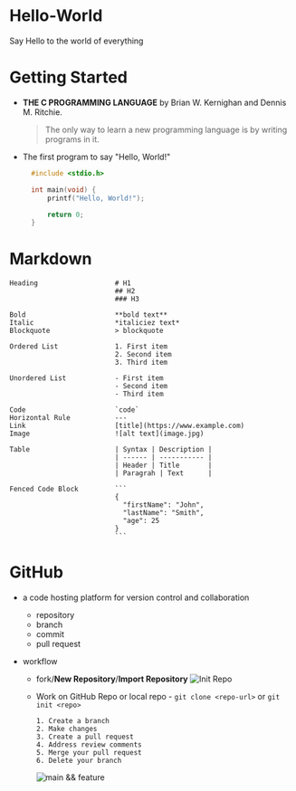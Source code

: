 # Hello-World
Say Hello to the world of everything

# Getting Started
* **THE C PROGRAMMING LANGUAGE** by Brian W. Kernighan and Dennis M. Ritchie.
  > The only way to learn a new programming language is by writing programs in it.

* The first program to say "Hello, World!"
    ```C
      #include <stdio.h>

      int main(void) {
          printf("Hello, World!");

          return 0;
      }
    ```

# Markdown
```
Heading                   # H1
                          ## H2
                          ### H3

Bold                      **bold text**
Italic                    *italiciez text*
Blockquote                > blockquote

Ordered List              1. First item
                          2. Second item
                          3. Third item

Unordered List            - First item
                          - Second item
                          - Third item

Code                      `code`
Horizontal Rule           ---
Link                      [title](https://www.example.com)
Image                     ![alt text](image.jpg)

Table                     | Syntax | Description |
                          | ------ | ----------- |
                          | Header | Title       |
                          | Paragrah | Text      |

Fenced Code Block         ```
                          {
                            "firstName": "John",
                            "lastName": "Smith",
                            "age": 25
                          }
                          ```
```

# GitHub
- a code hosting platform for version control and collaboration
  + repository
  + branch
  + commit
  + pull request

- workflow
  * fork/**New Repository**/**Import Repository**
  ![Init Repo](https://learn.microsoft.com/en-us/contribute/media/git-and-github-initial-setup.png)

  * Work on GitHub Repo or local repo - `git clone <repo-url>` or `git init <repo>`
      ```
      1. Create a branch
      2. Make changes
      3. Create a pull request
      4. Address review comments
      5. Merge your pull request
      6. Delete your branch
      ```
    ![main && feature](https://docs.github.com/assets/cb-23923/mw-1000/images/help/repository/branching.webp)
